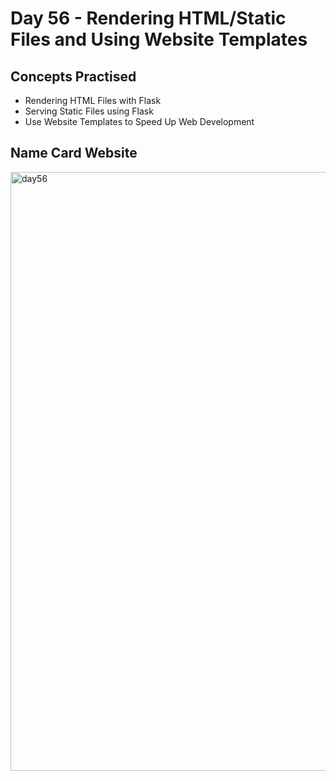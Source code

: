 # Day 56 - Rendering HTML/Static Files and Using Website Templates
## Concepts Practised
- Rendering HTML Files with Flask
- Serving Static Files using Flask
- Use Website Templates to Speed Up Web Development
## Name Card Website
<img width="958" alt="day56" src="https://user-images.githubusercontent.com/98851253/159593860-00066569-6e97-4177-b5d8-63ab86eff4c4.png">
